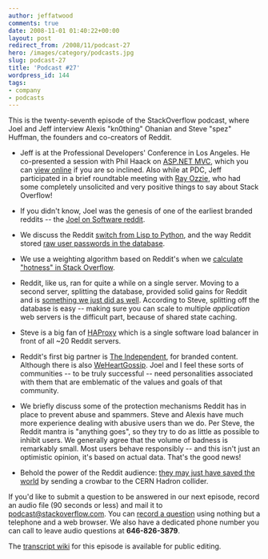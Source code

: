 ```yaml
---
author: jeffatwood
comments: true
date: 2008-11-01 01:40:22+00:00
layout: post
redirect_from: /2008/11/podcast-27
hero: /images/category/podcasts.jpg
slug: podcast-27
title: 'Podcast #27'
wordpress_id: 144
tags:
- company
- podcasts
---
```



This is the twenty-seventh episode of the StackOverflow podcast, where Joel and Jeff interview Alexis "kn0thing" Ohanian and Steve "spez" Huffman, the founders and co-creators of Reddit.






  * Jeff is at the Professional Developers' Conference in Los Angeles. He co-presented a session with Phil Haack on [ASP.NET MVC](http://www.google.com/url?sa=t&source=web&ct=res&cd=1&url=http%3A%2F%2Fwww.asp.net%2Fmvc%2F&ei=eRUJSdniKZKasAOxw7ibDw&usg=AFQjCNG1FWlq5gZ1lBZOIcCgJoB9yLn9pA&sig2=VpUa916wqqPdZdHr84K2Mg), which you can [view online](http://channel9.msdn.com/pdc2008/PC21/) if you are so inclined. Also while at PDC, Jeff participated in a brief roundtable meeting with [Ray Ozzie](http://en.wikipedia.org/wiki/Ray_Ozzie), who had some completely unsolicited and very positive things to say about Stack Overflow!


  * If you didn't know, Joel was the genesis of one of the earliest branded reddits -- the [Joel on Software reddit](http://www.reddit.com/r/joel/).


  * We discuss the Reddit [switch from Lisp to Python](http://www.aaronsw.com/weblog/rewritingreddit), and the way Reddit stored [raw user passwords in the database](http://blog.moertel.com/articles/2006/12/15/never-store-passwords-in-a-database).


  * We use a weighting algorithm based on Reddit's when we [calculate "hotness" in Stack Overflow](http://stackoverflow.com/questions/24066/what-formula-should-be-used-to-determine-hot-questions).


  * Reddit, like us, ran for quite a while on a single server. Moving to a second server, splitting the database, provided solid gains for Reddit and is [something we just did as well](http://blog.stackoverflow.com/2008/10/adde-a-second-server/). According to Steve, splitting off the database is easy -- making sure you can scale to multiple _application_ web servers is the difficult part, because of shared state caching.


  * Steve is a big fan of [HAProxy](http://haproxy.1wt.eu/) which is a single software load balancer in front of all ~20 Reddit servers.


  * Reddit's first big partner is [The Independent](http://www.reddit.com/r/independent/), for branded content. Although there is also [WeHeartGossip](http://www.weheartgossip.com/). Joel and I feel these sorts of communities -- to be truly successful -- need personalities associated with them that are emblematic of the values and goals of that community.


  * We briefly discuss some of the protection mechanisms Reddit has in place to prevent abuse and spammers. Steve and Alexis have much more experience dealing with abusive users than we do. Per Steve, the Reddit mantra is "anything goes", so they try to do as little as possible to inhibit users. We generally agree that the volume of badness is remarkably small. Most users behave responsibly -- and this isn't just an optimistic opinion, it's based on actual data. That's the good news!


  * Behold the power of the Reddit audience: [they may just have saved the world](http://www.redditall.com/2008/08/great-idea-reddit-crowbar-for-cernlhc.html) by sending a crowbar to the CERN Hadron collider.





If you'd like to submit a question to be answered in our next episode, record an audio file (90 seconds or less) and mail it to [podcast@stackoverflow.com](mailto:podcast@stackoverflow.com). You can [record a question](http://blog.stackoverflow.com/index.php/2008/05/recording-podcast-questions-using-your-telephone/) using nothing but a telephone and a web browser. We also have a dedicated phone number you can call to leave audio questions at **646-826-3879**.






The [transcript wiki](https://stackoverflow.fogbugz.com/default.asp?W25965) for this episode is available for public editing.

